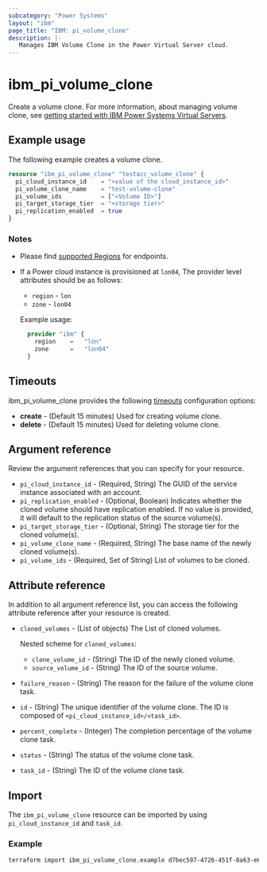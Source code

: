 ```yaml
---
subcategory: "Power Systems"
layout: "ibm"
page_title: "IBM: pi_volume_clone"
description: |-
   Manages IBM Volume Clone in the Power Virtual Server cloud.
---
```


# ibm_pi_volume_clone

Create a volume clone. For more information, about managing volume clone, see [getting started with IBM Power Systems Virtual Servers](https://cloud.ibm.com/docs/power-iaas?topic=power-iaas-getting-started).

## Example usage

The following example creates a volume clone.

```terraform
resource "ibm_pi_volume_clone" "testacc_volume_clone" {
  pi_cloud_instance_id    = "<value of the cloud_instance_id>"
  pi_volume_clone_name    = "test-volume-clone"
  pi_volume_ids           = ["<Volume ID>"]
  pi_target_storage_tier  = "<storage tier>"
  pi_replication_enabled  = true
}
```

### Notes

* Please find [supported Regions](https://cloud.ibm.com/apidocs/power-cloud#endpoint) for endpoints.
* If a Power cloud instance is provisioned at `lon04`, The provider level attributes should be as follows:
  * `region` - `lon`
  * `zone` - `lon04`

  Example usage:
  
  ```terraform
    provider "ibm" {
      region    =   "lon"
      zone      =   "lon04"
    }
  ```
  
## Timeouts

ibm_pi_volume_clone provides the following [timeouts](https://www.terraform.io/docs/language/resources/syntax.html) configuration options:

* **create** - (Default 15 minutes) Used for creating volume clone.
* **delete** - (Default 15 minutes) Used for deleting volume clone.

## Argument reference

Review the argument references that you can specify for your resource.

* `pi_cloud_instance_id` - (Required, String) The GUID of the service instance associated with an account.
* `pi_replication_enabled` - (Optional, Boolean) Indicates whether the cloned volume should have replication enabled. If no value is provided, it will default to the replication status of the source volume(s).
* `pi_target_storage_tier` - (Optional, String) The storage tier for the cloned volume(s).
* `pi_volume_clone_name` - (Required, String) The base name of the newly cloned volume(s).
* `pi_volume_ids` - (Required, Set of String) List of volumes to be cloned.

## Attribute reference

In addition to all argument reference list, you can access the following attribute reference after your resource is created.

* `cloned_volumes` - (List of objects) The List of cloned volumes.
  
  Nested scheme for `cloned_volumes`:
  * `clone_volume_id` - (String) The ID of the newly cloned volume.
  * `source_volume_id` - (String) The ID of the source volume.
* `failure_reason` - (String) The reason for the failure of the volume clone task.
* `id` - (String) The unique identifier of the volume clone. The ID is composed of `<pi_cloud_instance_id>/<task_id>`.
* `percent_complete` - (Integer) The completion percentage of the volume clone task.
* `status` - (String) The status of the volume clone task.
* `task_id` - (String) The ID of the volume clone task.

## Import

The `ibm_pi_volume_clone` resource can be imported by using `pi_cloud_instance_id` and `task_id`.

### Example

```bash
terraform import ibm_pi_volume_clone.example d7bec597-4726-451f-8a63-e62e6f19c32c/cea6651a-bc0a-4438-9f8a-a0770bbf3ebb
```
